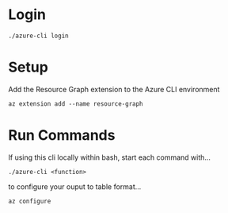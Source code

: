 # Login

```
./azure-cli login
```

# Setup

Add the Resource Graph extension to the Azure CLI environment

```
az extension add --name resource-graph
```

# Run Commands

If using this cli locally within bash, start each command with...

```
./azure-cli <function>
```

to configure your ouput to table format...

```
az configure
```